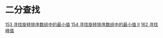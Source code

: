# 二分查找
[153 寻找旋转排序数组中的最小值](./Q00153m.java)
[154 寻找旋转排序数组中的最小值 II](./Q00154m.java)
[162 寻找峰值](./Q00162m.java)